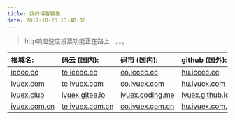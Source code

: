 ```yaml
---
title: 我的博客镜像
date: 2017-10-23 13:40:08
---
```


>   http响应速度投票功能正在路上　。。。

|        根域名:       |         码云 (国内):         |        码市 (国内):           |           github (国外):       |
| :---------------------------------- | :--------------------------- | :---------------------------| :---------------------------|
| [icccc.cc](http://icccc.cc) | [te.icccc.cc](http://te.icccc.cc)  | [co.icccc.cc](http://co.icccc.cc) | [hu.icccc.cc](http://hu.icccc.cc) |
| [ivuex.com](http://ivuex.com) | [te.ivuex.com](http://te.ivuex.com) | [co.ivuex.com](http://co.ivuex.com) | [hu.ivuex.com](http://hu.ivuex.com) |
| [ivuex.club](http://ivuex.club) | [ivuex.gitee.io](http://ivuex.gitee.io) | [ivuex.coding.me](http://ivuex.coding.me) | [ivuex.github.io](http://ivuex.github.io) |
| [ivuex.com.cn](http://ivuex.com.cn) | [te.ivuex.com.cn](http://te.ivuex.com.cn) | [co.ivuex.com.cn](http://co.ivuex.com.cn) | [hu.ivuex.com.cn](http://hu.ivuex.com.cn) |
